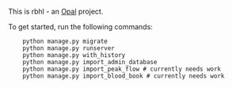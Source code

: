 This is rbhl - an [Opal](https://github.com/openhealthcare/opal) project.

To get started, run the following commands:

```
    python manage.py migrate
    python manage.py runserver
    python manage.py with_history
    python manage.py import_admin_database
    python manage.py import_peak_flow # currently needs work
    python manage.py import_blood_book # currently needs work
```
